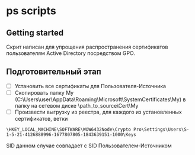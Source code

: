 # ps scripts



## Getting started

Скрит написан для упрощения распространения сертификатов пользователям Active Directory посредством GPO.



## Подготовительный этап

- [ ] Установить все сертификаты для Пользователя-Источника
- [ ] Скопировать папку My (C:\Users\user\AppData\Roaming\Microsoft\SystemCertificates\My) в папку на сетевом диске \\path_to_source\Cert\My
- [ ] Произвести выгрузку из реестра, для каждого из установленных сертификатов, ветки 
```
\HKEY_LOCAL_MACHINE\SOFTWARE\WOW6432Node\Crypto Pro\Settings\Users\S-1-5-21-4126888996-1677807805-1843639151-1000\Keys
```
SID  данном случае совпадает с SID Пользователем-Источником

